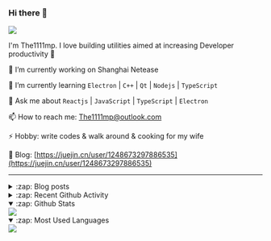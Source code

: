 ### Hi there 👋

![](https://komarev.com/ghpvc/?username=1111mp&color=green)

I'm The1111mp. I love building utilities aimed at increasing Developer productivity 🙌

🔭 I’m currently working on Shanghai Netease

🌱 I’m currently learning `Electron` | `C++` | `Qt` | `Nodejs` | `TypeScript`

💬 Ask me about `Reactjs` | `JavaScript` | `TypeScript` | `Electron`

📫 How to reach me: <a href="mailto:The1111mp@outlook.com">The1111mp@outlook.com</a>

⚡ Hobby: write codes & walk around & cooking for my wife

📖 Blog: [https://juejin.cn/user/1248673297886535](https://juejin.cn/user/1248673297886535)

***

<details>
  <summary>:zap: Blog posts</summary>

  - [使用 nvm-desktop 轻松安装和管理多个 node 版本](https://juejin.cn/post/7267791228872179727)
  - [Electron 中集成 SQLite3 数据库的最佳实践](https://juejin.cn/post/7202807471881306172)
  - [从0开发IM，单聊群聊在线离线消息以及消息的已读未读功能](https://juejin.cn/post/7202583557751865401)
  - [Electron（网页）中实现接近微信消息发送体验的消息输入框及界面](https://juejin.cn/post/7252505446396575781)
  - [Qt中基于QWebEngineView和QWebChannel实现与web的交互](https://juejin.cn/post/7238423148555501629)
</details>

<details>
  <summary>:zap: Recent Github Activity</summary>

  <!--START_SECTION:activity-->
1. 🎉 Merged PR [#36](https://github.com/1111mp/electron_client/pull/36) in [1111mp/electron_client](https://github.com/1111mp/electron_client)
2. 🚀 Published release [v1.0.1](https://github.com/1111mp/simple-store/releases/tag/v1.0.1) in [1111mp/simple-store](https://github.com/1111mp/simple-store)
3. 🔒 Closed issue [#3](https://github.com/1111mp/nvm-desktop/issues/3) in [1111mp/nvm-desktop](https://github.com/1111mp/nvm-desktop)
4. 🚀 Published release [v1.0.0](https://github.com/1111mp/simple-store/releases/tag/v1.0.0) in [1111mp/simple-store](https://github.com/1111mp/simple-store)
5. 🔒 Closed issue [#4](https://github.com/1111mp/nvm-desktop/issues/4) in [1111mp/nvm-desktop](https://github.com/1111mp/nvm-desktop)
6. 🗣 Commented on [#4](https://github.com/1111mp/nvm-desktop/issues/4#issuecomment-1687901965) in [1111mp/nvm-desktop](https://github.com/1111mp/nvm-desktop)
7. 🗣 Commented on [#3](https://github.com/1111mp/nvm-desktop/issues/3#issuecomment-1685844726) in [1111mp/nvm-desktop](https://github.com/1111mp/nvm-desktop)
8. 🚀 Published release [v1.3.0](https://github.com/1111mp/nvm-desktop/releases/tag/v1.3.0) in [1111mp/nvm-desktop](https://github.com/1111mp/nvm-desktop)
9. 🚀 Published release [v1.2.0](https://github.com/1111mp/nvm-desktop/releases/tag/v1.2.0) in [1111mp/nvm-desktop](https://github.com/1111mp/nvm-desktop)
10. 🚀 Published release [v1.1.0](https://github.com/1111mp/nvm-desktop/releases/tag/v1.1.0) in [1111mp/nvm-desktop](https://github.com/1111mp/nvm-desktop)
  <!--END_SECTION:activity-->
</details>

<details open>
  <summary>:zap: Github Stats</summary>

  <img align="center" src="https://github-readme-stats-sigma-five.vercel.app/api?username=1111mp&show_icons=true&hide_border=true&theme=gruvbox" />
</details>

<details open>
  <summary>:zap: Most Used Languages</summary>

  <img align="center" src="https://github-readme-stats-sigma-five.vercel.app/api/top-langs/?username=1111mp&layout=compact&show_icons=true&hide_border=true&theme=gruvbox" />
</details>


<!--
**1111mp/1111mp** is a ✨ _special_ ✨ repository because its `README.md` (this file) appears on your GitHub profile.

Here are some ideas to get you started:

- 🔭 I’m currently working on ...
- 🌱 I’m currently learning ...
- 👯 I’m looking to collaborate on ...
- 🤔 I’m looking for help with ...
- 💬 Ask me about ...
- 📫 How to reach me: ...
- 😄 Pronouns: ...
- ⚡ Fun fact: ...
-->
